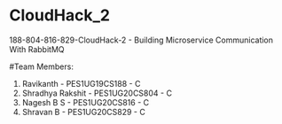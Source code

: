 # CloudHack_2
188-804-816-829-CloudHack-2 - Building Microservice Communication With RabbitMQ

#Team Members:
1. Ravikanth         -  PES1UG19CS188  - C
2. Shradhya Rakshit  -  PES1UG20CS804  - C
3. Nagesh B S        -  PES1UG20CS816  - C
4. Shravan B         -  PES1UG20CS829  - C
